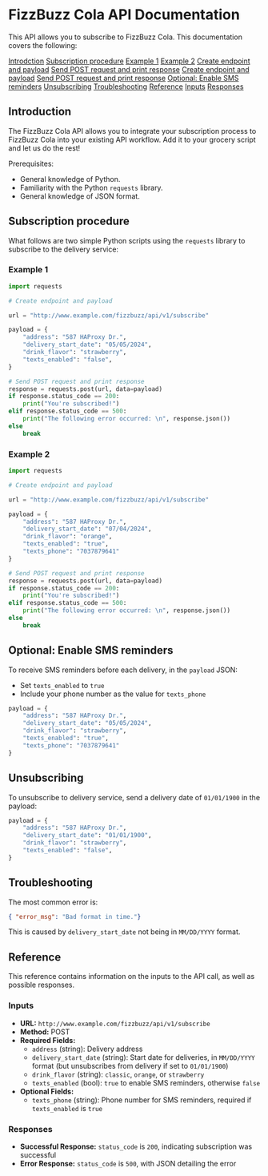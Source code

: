# FizzBuzz Cola API Documentation

This API allows you to subscribe to FizzBuzz Cola. This documentation covers the following:

[Introdction](#Introduction)
[Subscription procedure](#subscription-procedure)
    [Example 1](#example-1)
    [Example 2](#example-2)
[Create endpoint and payload](#create-endpoint-and-payload)
[Send POST request and print response](#send-post-request-and-print-response)
[Create endpoint and payload](#create-endpoint-and-payload)
[Send POST request and print response](#send-post-request-and-print-response)
[Optional: Enable SMS reminders](#optional:-enable-sms-reminders)
[Unsubscribing](#unsubscribing)
[Troubleshooting](#troubleshooting)
[Reference](#reference)
    [Inputs](#inputs)
    [Responses](#responses)

## Introduction
  
The FizzBuzz Cola API allows you to integrate your subscription process to FizzBuzz Cola into your existing API workflow. Add it to your grocery script and let us do the rest!

Prerequisites:

- General knowledge of Python.
- Familiarity with the Python `requests` library.
- General knowledge of JSON format.

## Subscription procedure

What follows are two simple Python scripts using the `requests` library to subscribe to the delivery service:

### Example 1

```python
import requests

# Create endpoint and payload

url = "http://www.example.com/fizzbuzz/api/v1/subscribe"

payload = {
    "address": "587 HAProxy Dr.",
    "delivery_start_date": "05/05/2024",
    "drink_flavor": "strawberry",
    "texts_enabled": "false",
}

# Send POST request and print response
response = requests.post(url, data=payload)
if response.status_code == 200:
    print("You're subscribed!")
elif response.status_code == 500:
    print("The following error occurred: \n", response.json())
else
    break
```

### Example 2

```python
import requests

# Create endpoint and payload

url = "http://www.example.com/fizzbuzz/api/v1/subscribe"

payload = {
    "address": "587 HAProxy Dr.",
    "delivery_start_date": "07/04/2024",
    "drink_flavor": "orange",
    "texts_enabled": "true",
    "texts_phone": "7037879641"
}

# Send POST request and print response
response = requests.post(url, data=payload)
if response.status_code == 200:
    print("You're subscribed!")
elif response.status_code == 500:
    print("The following error occurred: \n", response.json())
else
    break
```

## Optional: Enable SMS reminders

To receive SMS reminders before each delivery, in the `payload` JSON:

- Set `texts_enabled` to `true`
- Include your phone number as the value for `texts_phone`

```python
payload = {
    "address": "587 HAProxy Dr.",
    "delivery_start_date": "05/05/2024",
    "drink_flavor": "strawberry",
    "texts_enabled": "true", 
    "texts_phone": "7037879641"
}
```

## Unsubscribing

To unsubscribe to delivery service, send a delivery date of `01/01/1900` in the payload:

```Python
payload = {
    "address": "587 HAProxy Dr.",
    "delivery_start_date": "01/01/1900",
    "drink_flavor": "strawberry",
    "texts_enabled": "false",
}
```

## Troubleshooting

The most common error is:

```JSON
{ "error_msg": "Bad format in time."}
```
This is caused by `delivery_start_date` not being in `MM/DD/YYYY` format.


## Reference

This reference contains information on the inputs to the API call, as well as possible responses.

### Inputs

- **URL:** `http://www.example.com/fizzbuzz/api/v1/subscribe`
- **Method:** POST
- **Required Fields:**
  - `address` (string): Delivery address
  - `delivery_start_date` (string): Start date for deliveries, in `MM/DD/YYYY` format (but unsubscribes from delivery if set to `01/01/1900`)
  - `drink_flavor` (string): `classic`, `orange`, or `strawberry`
  - `texts_enabled` (bool): `true` to enable SMS reminders, otherwise `false`
- **Optional Fields:**
  - `texts_phone` (string): Phone number for SMS reminders, required if `texts_enabled` is `true`

### Responses

- **Successful Response:** `status_code` is `200`, indicating subscription was successful
- **Error Response:** `status_code` is `500`, with JSON detailing the error
